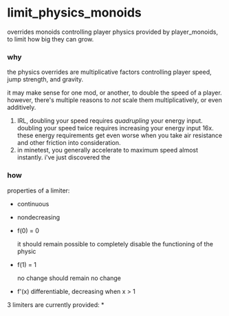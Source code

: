 # limit_physics_monoids

overrides monoids controlling player physics provided by player_monoids, to limit how big they can grow.

### why

the physics overrides are multiplicative factors controlling player speed, jump strength, and gravity.

it may make sense for one mod, or another, to double the speed of a player. however, there's multiple reasons to *not*
scale them multiplicatively, or even additively.
1. IRL, doubling your speed requires *quadrupling* your energy input.
  doubling your speed twice requires increasing your energy input 16x. these energy requirements get even worse when
  you take air resistance and other friction into consideration.
2. in minetest, you generally accelerate to maximum speed almost instantly.
  i've just discovered the

### how

properties of a limiter:
* continuous
* nondecreasing
* f(0) = 0

  it should remain possible to completely disable the functioning of the physic

* f(1) = 1

  no change should remain no change

* f\'(x) differentiable, decreasing when x > 1

3 limiters are currently provided:
*
